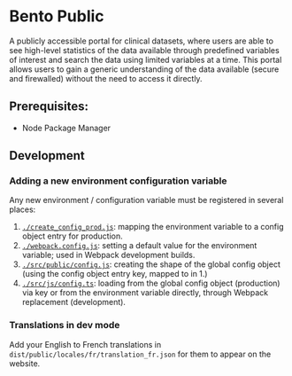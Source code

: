 # Bento Public

A publicly accessible portal for clinical datasets, where users are able to see high-level statistics of the data 
available through predefined variables of interest and search the data using limited variables at a time. This portal 
allows users to gain a generic understanding of the data available (secure and firewalled) without the need to access 
it directly.

## Prerequisites:
- Node Package Manager

## Development

### Adding a new environment configuration variable

Any new environment / configuration variable must be registered in several places:

1. [`./create_config_prod.js`](./create_config_prod.js): mapping the environment variable to a config object entry for 
   production.
2. [`./webpack.config.js`](./webpack.config.js): setting a default value for the environment variable; used in Webpack development 
   builds.
3. [`./src/public/config.js`](./src/public/config.js): creating the shape of the global config object (using the config object entry key, 
   mapped to in 1.)
4. [`./src/js/config.ts`](./src/js/config.ts): loading from the global config object (production) via key or from the 
   environment variable directly, through Webpack replacement (development).

### Translations in dev mode
Add your English to French translations in `dist/public/locales/fr/translation_fr.json` for them to appear on the
website.
